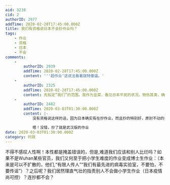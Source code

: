 ```yaml
---
aid: 3210
cid: 2
authorID: 2977
addTime: 2020-02-28T17:45:00.000Z
title: 我们有资格说日本不会抄作业吗？
tags:
    - 作业
    - 资格
    - 日本
    - 不会
comments:
    -
        authorID: 2939
        addTime: 2020-02-28T17:45:00.000Z
        content: '''超作业‘这说法看着就特傻逼。'
    -
        authorID: 2325
        addTime: 2020-02-28T17:45:00.000Z
        content: 先拟定“我们”的范围。我作为韭菜，看见日本平民的状况。物伤其类，确实可以指责日本政府。
    -
        authorID: 2482
        addTime: 2020-03-03T01:30:00.000Z
        content: |-
            没有资格说这样的话，因为日本确实有在抄作业，而且抄的特别好，原封不动的抄了下来。

            嗯！没错，抄了就是武汉版的作业
date: 2020-03-03T01:30:00.000Z
category: 时政
---
```


不得不感叹人性啊！本性都是掩盖错误的，但是,难道我们应该和别人比烂吗？如果不是Wuhan某些官员，我们又何至于把小学生难度的作业变成博士生作业：（本来是可以不扩散的，他们,“有限人传人”“我们有最先进的病毒实验室，不要怕，不要传谣”）？之后呢？我们居然理直气壮的指责别人不会做小学生作业（日本疫情尚可控）？连抄都不会？
